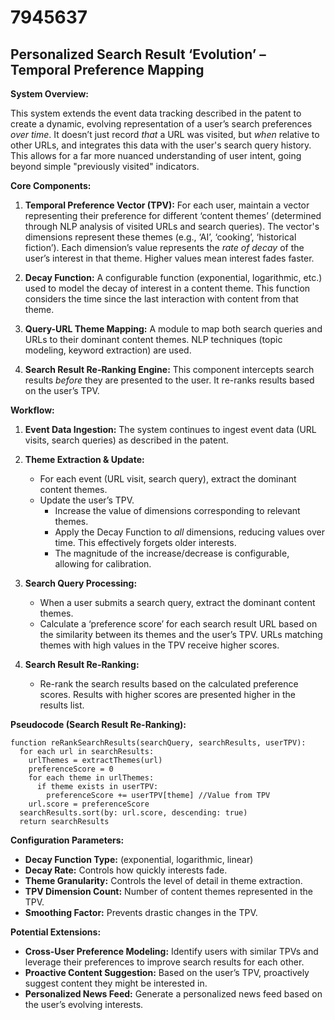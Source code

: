 # 7945637

## Personalized Search Result ‘Evolution’ – Temporal Preference Mapping

**System Overview:**

This system extends the event data tracking described in the patent to create a dynamic, evolving representation of a user’s search preferences *over time*. It doesn’t just record *that* a URL was visited, but *when* relative to other URLs, and integrates this data with the user's search query history. This allows for a far more nuanced understanding of user intent, going beyond simple "previously visited" indicators.

**Core Components:**

1.  **Temporal Preference Vector (TPV):**  For each user, maintain a vector representing their preference for different ‘content themes’ (determined through NLP analysis of visited URLs and search queries).  The vector's dimensions represent these themes (e.g., ‘AI’, ‘cooking’, ‘historical fiction’). Each dimension’s value represents the *rate of decay* of the user’s interest in that theme.  Higher values mean interest fades faster.

2.  **Decay Function:** A configurable function (exponential, logarithmic, etc.) used to model the decay of interest in a content theme.  This function considers the time since the last interaction with content from that theme.

3.  **Query-URL Theme Mapping:** A module to map both search queries and URLs to their dominant content themes. NLP techniques (topic modeling, keyword extraction) are used.

4.  **Search Result Re-Ranking Engine:**  This component intercepts search results *before* they are presented to the user. It re-ranks results based on the user’s TPV.

**Workflow:**

1.  **Event Data Ingestion:** The system continues to ingest event data (URL visits, search queries) as described in the patent.

2.  **Theme Extraction & Update:**
    *   For each event (URL visit, search query), extract the dominant content themes.
    *   Update the user’s TPV.  
        *   Increase the value of dimensions corresponding to relevant themes.
        *   Apply the Decay Function to *all* dimensions, reducing values over time. This effectively forgets older interests.
        *   The magnitude of the increase/decrease is configurable, allowing for calibration.

3.  **Search Query Processing:**
    *   When a user submits a search query, extract the dominant content themes.
    *   Calculate a ‘preference score’ for each search result URL based on the similarity between its themes and the user’s TPV.  URLs matching themes with high values in the TPV receive higher scores.

4.  **Search Result Re-Ranking:**
    *   Re-rank the search results based on the calculated preference scores.  Results with higher scores are presented higher in the results list.

**Pseudocode (Search Result Re-Ranking):**

```
function reRankSearchResults(searchQuery, searchResults, userTPV):
  for each url in searchResults:
    urlThemes = extractThemes(url)
    preferenceScore = 0
    for each theme in urlThemes:
      if theme exists in userTPV:
        preferenceScore += userTPV[theme] //Value from TPV
    url.score = preferenceScore
  searchResults.sort(by: url.score, descending: true)
  return searchResults
```

**Configuration Parameters:**

*   **Decay Function Type:** (exponential, logarithmic, linear)
*   **Decay Rate:** Controls how quickly interests fade.
*   **Theme Granularity:**  Controls the level of detail in theme extraction.
*   **TPV Dimension Count:**  Number of content themes represented in the TPV.
*   **Smoothing Factor:**  Prevents drastic changes in the TPV.

**Potential Extensions:**

*   **Cross-User Preference Modeling:**  Identify users with similar TPVs and leverage their preferences to improve search results for each other.
*   **Proactive Content Suggestion:**  Based on the user’s TPV, proactively suggest content they might be interested in.
*   **Personalized News Feed:**  Generate a personalized news feed based on the user’s evolving interests.